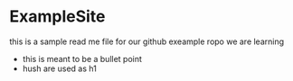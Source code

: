 # ExampleSite
this is a sample read me file for our github exeample ropo we are learning

* this is meant to be a bullet point
* hush are used as h1